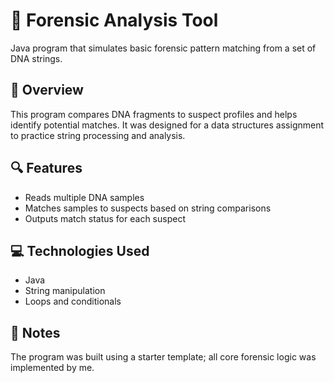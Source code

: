 # 🧬 Forensic Analysis Tool

Java program that simulates basic forensic pattern matching from a set of DNA strings.

## 🧠 Overview
This program compares DNA fragments to suspect profiles and helps identify potential matches. It was designed for a data structures assignment to practice string processing and analysis.

## 🔍 Features
- Reads multiple DNA samples
- Matches samples to suspects based on string comparisons
- Outputs match status for each suspect

## 💻 Technologies Used
- Java
- String manipulation
- Loops and conditionals

## 📝 Notes
The program was built using a starter template; all core forensic logic was implemented by me.
